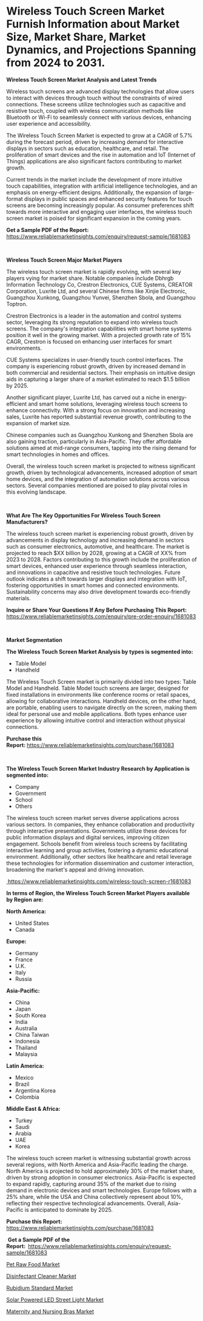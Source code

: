 <p><h1>Wireless Touch Screen Market Furnish Information about Market Size, Market Share, Market Dynamics, and Projections Spanning from 2024 to 2031.</h1></p><p><strong>Wireless Touch Screen Market Analysis and Latest Trends</strong></p>
<p><p>Wireless touch screens are advanced display technologies that allow users to interact with devices through touch without the constraints of wired connections. These screens utilize technologies such as capacitive and resistive touch, coupled with wireless communication methods like Bluetooth or Wi-Fi to seamlessly connect with various devices, enhancing user experience and accessibility.</p><p>The Wireless Touch Screen Market is expected to grow at a CAGR of 5.7% during the forecast period, driven by increasing demand for interactive displays in sectors such as education, healthcare, and retail. The proliferation of smart devices and the rise in automation and IoT (Internet of Things) applications are also significant factors contributing to market growth. </p><p>Current trends in the market include the development of more intuitive touch capabilities, integration with artificial intelligence technologies, and an emphasis on energy-efficient designs. Additionally, the expansion of large-format displays in public spaces and enhanced security features for touch screens are becoming increasingly popular. As consumer preferences shift towards more interactive and engaging user interfaces, the wireless touch screen market is poised for significant expansion in the coming years.</p></p>
<p><strong>Get a Sample PDF of the Report:&nbsp;</strong> <a href="https://www.reliablemarketinsights.com/enquiry/request-sample/1681083?utm_campaign=1166&utm_medium=2&utm_source=Github&utm_content=ia&utm_term=16122024&utm_id=wireless-touch-screen">https://www.reliablemarketinsights.com/enquiry/request-sample/1681083</a></p>
<p>&nbsp;</p>
<p><strong>Wireless Touch Screen Major Market Players</strong></p>
<p><p>The wireless touch screen market is rapidly evolving, with several key players vying for market share. Notable companies include Dbhrgb Information Technology Co, Crestron Electronics, CUE Systems, CREATOR Corporation, Luxrite Ltd, and several Chinese firms like Xinjie Electronic, Guangzhou Xunkong, Guangzhou Yunvei, Shenzhen Sbola, and Guangzhou Toptron.</p><p>Crestron Electronics is a leader in the automation and control systems sector, leveraging its strong reputation to expand into wireless touch screens. The company's integration capabilities with smart home systems position it well in the growing market. With a projected growth rate of 15% CAGR, Crestron is focused on enhancing user interfaces for smart environments.</p><p>CUE Systems specializes in user-friendly touch control interfaces. The company is experiencing robust growth, driven by increased demand in both commercial and residential sectors. Their emphasis on intuitive design aids in capturing a larger share of a market estimated to reach $1.5 billion by 2025.</p><p>Another significant player, Luxrite Ltd, has carved out a niche in energy-efficient and smart home solutions, leveraging wireless touch screens to enhance connectivity. With a strong focus on innovation and increasing sales, Luxrite has reported substantial revenue growth, contributing to the expansion of market size.</p><p>Chinese companies such as Guangzhou Xunkong and Shenzhen Sbola are also gaining traction, particularly in Asia-Pacific. They offer affordable solutions aimed at mid-range consumers, tapping into the rising demand for smart technologies in homes and offices.</p><p>Overall, the wireless touch screen market is projected to witness significant growth, driven by technological advancements, increased adoption of smart home devices, and the integration of automation solutions across various sectors. Several companies mentioned are poised to play pivotal roles in this evolving landscape.</p></p>
<p>&nbsp;</p>
<p><strong>What Are The Key Opportunities For Wireless Touch Screen Manufacturers?</strong></p>
<p><p>The wireless touch screen market is experiencing robust growth, driven by advancements in display technology and increasing demand in sectors such as consumer electronics, automotive, and healthcare. The market is projected to reach $XX billion by 2028, growing at a CAGR of XX% from 2023 to 2028. Factors contributing to this growth include the proliferation of smart devices, enhanced user experience through seamless interaction, and innovations in capacitive and resistive touch technologies. Future outlook indicates a shift towards larger displays and integration with IoT, fostering opportunities in smart homes and connected environments. Sustainability concerns may also drive development towards eco-friendly materials.</p></p>
<p><strong>Inquire or Share Your Questions If Any Before Purchasing This Report:</strong> <a href="https://www.reliablemarketinsights.com/enquiry/pre-order-enquiry/1681083?utm_campaign=1166&utm_medium=2&utm_source=Github&utm_content=ia&utm_term=16122024&utm_id=wireless-touch-screen">https://www.reliablemarketinsights.com/enquiry/pre-order-enquiry/1681083</a></p>
<p>&nbsp;</p>
<p><strong>Market Segmentation</strong></p>
<p><strong>The Wireless Touch Screen Market Analysis by types is segmented into:</strong></p>
<p><ul><li>Table Model</li><li>Handheld</li></ul></p>
<p><p>The Wireless Touch Screen market is primarily divided into two types: Table Model and Handheld. Table Model touch screens are larger, designed for fixed installations in environments like conference rooms or retail spaces, allowing for collaborative interactions. Handheld devices, on the other hand, are portable, enabling users to navigate directly on the screen, making them ideal for personal use and mobile applications. Both types enhance user experience by allowing intuitive control and interaction without physical connections.</p></p>
<p><strong>Purchase this Report:&nbsp;</strong><a href="https://www.reliablemarketinsights.com/purchase/1681083?utm_campaign=1166&utm_medium=2&utm_source=Github&utm_content=ia&utm_term=16122024&utm_id=wireless-touch-screen">https://www.reliablemarketinsights.com/purchase/1681083</a></p>
<p>&nbsp;</p>
<p><strong>The Wireless Touch Screen Market Industry Research by Application is segmented into:</strong></p>
<p><ul><li>Company</li><li>Government</li><li>School</li><li>Others</li></ul></p>
<p><p>The wireless touch screen market serves diverse applications across various sectors. In companies, they enhance collaboration and productivity through interactive presentations. Governments utilize these devices for public information displays and digital services, improving citizen engagement. Schools benefit from wireless touch screens by facilitating interactive learning and group activities, fostering a dynamic educational environment. Additionally, other sectors like healthcare and retail leverage these technologies for information dissemination and customer interaction, broadening the market's appeal and driving innovation.</p></p>
<p><a href="https://www.reliablemarketinsights.com/wireless-touch-screen-r1681083?utm_campaign=1166&utm_medium=2&utm_source=Github&utm_content=ia&utm_term=16122024&utm_id=wireless-touch-screen">&nbsp;https://www.reliablemarketinsights.com/wireless-touch-screen-r1681083</a></p>
<p><strong>In terms of Region, the Wireless Touch Screen Market Players available by Region are:</strong></p>
<p>
    <p> <strong> North America: </strong>
        <ul>
            <li>United States</li>
            <li>Canada</li>
        </ul>
        </p> 
    <p> <strong> Europe: </strong>
        <ul>
            <li>Germany</li>
            <li>France</li>
            <li>U.K.</li>
            <li>Italy</li>
            <li>Russia</li>
        </ul>
        </p> 
    <p> <strong> Asia-Pacific: </strong>
        <ul>
            <li>China</li>
            <li>Japan</li>
            <li>South Korea</li>
            <li>India</li>
            <li>Australia</li>
            <li>China Taiwan</li>
            <li>Indonesia</li>
            <li>Thailand</li>
            <li>Malaysia</li>
        </ul>
        </p> 
    <p> <strong> Latin America: </strong>
        <ul>
            <li>Mexico</li>
            <li>Brazil</li>
            <li>Argentina Korea</li>
            <li>Colombia</li>
        </ul>
        </p> 
    <p> <strong> Middle East & Africa: </strong>
        <ul>
            <li>Turkey</li>
            <li>Saudi</li>
            <li>Arabia</li>
            <li>UAE</li>
            <li>Korea</li>
        </ul>
    </p>
    </p>
<p><p>The wireless touch screen market is witnessing substantial growth across several regions, with North America and Asia-Pacific leading the charge. North America is projected to hold approximately 30% of the market share, driven by strong adoption in consumer electronics. Asia-Pacific is expected to expand rapidly, capturing around 35% of the market due to rising demand in electronic devices and smart technologies. Europe follows with a 25% share, while the USA and China collectively represent about 10%, reflecting their respective technological advancements. Overall, Asia-Pacific is anticipated to dominate by 2025.</p></p>
<p><strong>Purchase this Report: </strong><a href="https://www.reliablemarketinsights.com/purchase/1681083?utm_campaign=1166&utm_medium=2&utm_source=Github&utm_content=ia&utm_term=16122024&utm_id=wireless-touch-screen">https://www.reliablemarketinsights.com/purchase/1681083</a></p>
<p>&nbsp;<strong>Get a Sample PDF of the Report:&nbsp;&nbsp;</strong><a href="https://www.reliablemarketinsights.com/enquiry/request-sample/1681083?utm_campaign=1166&utm_medium=2&utm_source=Github&utm_content=ia&utm_term=16122024&utm_id=wireless-touch-screen">https://www.reliablemarketinsights.com/enquiry/request-sample/1681083</a></p>
<p><strong></strong></p>
<p><p><a href="https://www.linkedin.com/pulse/pet-raw-food-market-overview-industry-growth-worth-projected-sotke?utm_campaign=1166&utm_medium=2&utm_source=Github&utm_content=ia&utm_term=16122024&utm_id=wireless-touch-screen">Pet Raw Food Market</a></p><p><a href="https://www.linkedin.com/pulse/disinfectant-cleaner-market-size-insights-types-share-selling-price-qd19e?utm_campaign=1166&utm_medium=2&utm_source=Github&utm_content=ia&utm_term=16122024&utm_id=wireless-touch-screen">Disinfectant Cleaner Market</a></p><p><a href="https://www.linkedin.com/pulse/forecasting-future-in-depth-analysis-rubidium-standard-market-nupvc?utm_campaign=1166&utm_medium=2&utm_source=Github&utm_content=ia&utm_term=16122024&utm_id=wireless-touch-screen">Rubidium Standard Market</a></p><p><a href="https://www.linkedin.com/pulse/solar-powered-led-street-light-market-size-competitive-paagf?utm_campaign=1166&utm_medium=2&utm_source=Github&utm_content=ia&utm_term=16122024&utm_id=wireless-touch-screen">Solar Powered LED Street Light Market</a></p><p><a href="https://www.linkedin.com/pulse/maternity-nursing-bras-market-growth-projections-42-cagr-s2xie?utm_campaign=1166&utm_medium=2&utm_source=Github&utm_content=ia&utm_term=16122024&utm_id=wireless-touch-screen">Maternity and Nursing Bras Market</a></p></p>